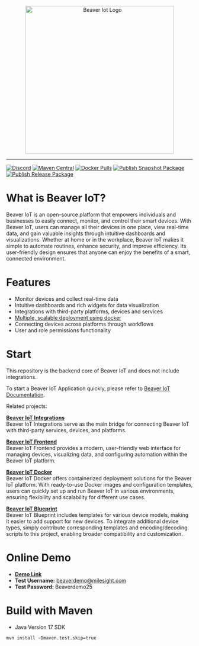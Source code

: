 <p align="center">
  <img alt="Beaver Iot Logo" width="400" src="beaver-iot.svg" />
</p>
<hr>

[![Discord](https://img.shields.io/discord/1270281746687983626.svg?label=Discord&logo=discord&colorB=7289da)](https://discord.gg/vNFxbwfErm)
[![Maven Central](https://img.shields.io/maven-central/v/com.milesight.beaveriot/beaver-iot.svg)](https://central.sonatype.com/search?q=beaver-iot&smo=true)
[![Docker Pulls](https://img.shields.io/docker/pulls/milesight/beaver-iot)](https://hub.docker.com/r/milesight/beaver-iot)
[![Publish Snapshot Package](https://github.com/Milesight-IoT/beaver-iot/actions/workflows/snapshot-publish.yml/badge.svg)](https://github.com/Milesight-IoT/beaver-iot/actions/workflows/snapshot-publish.yml)
[![Publish Release Package](https://github.com/Milesight-IoT/beaver-iot/actions/workflows/release-publish.yml/badge.svg)](https://github.com/Milesight-IoT/beaver-iot/actions/workflows/release-publish.yml)

# What is Beaver IoT?

Beaver IoT is an open-source platform that empowers individuals and businesses to easily connect, monitor, and control their smart devices. With Beaver IoT, users can manage all their devices in one place, view real-time data, and gain valuable insights through intuitive dashboards and visualizations. Whether at home or in the workplace, Beaver IoT makes it simple to automate routines, enhance security, and improve efficiency. Its user-friendly design ensures that anyone can enjoy the benefits of a smart, connected environment.

# Features

- Monitor devices and collect real-time data
- Intuitive dashboards and rich widgets for data visualization
- Integrations with third-party platforms, devices and services
- [Multiple, scalable deployment using docker](https://www.milesight.com/beaver-iot/docs/user-guides/installation)
- Connecting devices across platforms through workflows
- User and role permissions functionality

# Start

This repository is the backend core of Beaver IoT and does not include integrations.

To start a Beaver IoT Application quickly, please refer to [Beaver IoT Documentation](https://www.milesight.com/beaver-iot/).

Related projects:

**[Beaver IoT Integrations](https://github.com/Milesight-IoT/beaver-iot-integrations)**  
Beaver IoT Integrations serve as the main bridge for connecting Beaver IoT with third-party services, devices, and platforms.

**[Beaver IoT Frontend](https://github.com/Milesight-IoT/beaver-iot-web)**  
Beaver IoT Frontend provides a modern, user-friendly web interface for managing devices, visualizing data, and configuring automation within the Beaver IoT platform.

**[Beaver IoT Docker](https://github.com/Milesight-IoT/beaver-iot-docker)**  
Beaver IoT Docker offers containerized deployment solutions for the Beaver IoT platform. With ready-to-use Docker images and configuration templates, users can quickly set up and run Beaver IoT in various environments, ensuring flexibility and scalability for different use cases.

**[Beaver IoT Blueprint](https://github.com/Milesight-IoT/beaver-iot-blueprint)**  
Beaver IoT Blueprint includes templates for various device models, making it easier to add support for new devices. To integrate additional device types, simply contribute corresponding templates and encoding/decoding scripts to this project, enabling broader compatibility and customization.

# Online Demo

* **[Demo Link](https://eu.demo.beaver-iot.com/auth/login)**
* **Test Username:** beaverdemo@milesight.com
* **Test Password:** Beaverdemo25

# Build with Maven

* Java Version 17 SDK
```
mvn install -Dmaven.test.skip=true
```

